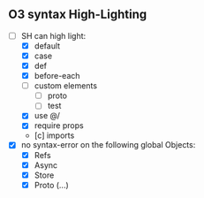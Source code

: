 ## O3 syntax High-Lighting
- [ ] SH can high light:
    - [x] default
    - [x] case
    - [x] def
    - [x] before-each
    - [ ] custom elements
        - [ ] proto
        - [ ] test
    - [x] use @/
    - [x] require props
    - [c] imports
- [x] no syntax-error on the following global Objects:
    - [x] Refs
    - [x] Async
    - [x] Store
    - [x] Proto (...)
